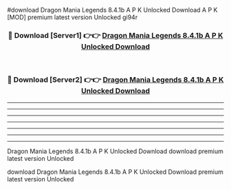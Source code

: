 #download Dragon Mania Legends 8.4.1b A P K Unlocked Download A P K [MOD] premium latest version Unlocked gi94r 



<div align="center">
<h3>🔴 Download [Server1] 👉👉 <a href="https://apkdownload1.web.app/">Dragon Mania Legends 8.4.1b A P K Unlocked Download</a></h3><br>

<h3>🔴 Download [Server2] 👉👉 <a href="https://apkdownload1.web.app/">Dragon Mania Legends 8.4.1b A P K Unlocked Download</a></h3>
</div>





----------------------------------------------------------

----------------------------------------------------------

----------------------------------------------------------

----------------------------------------------------------

----------------------------------------------------------

----------------------------------------------------------

----------------------------------------------------------

Dragon Mania Legends 8.4.1b A P K Unlocked Download download premium latest version Unlocked

download Dragon Mania Legends 8.4.1b A P K Unlocked Download premium latest version Unlocked

